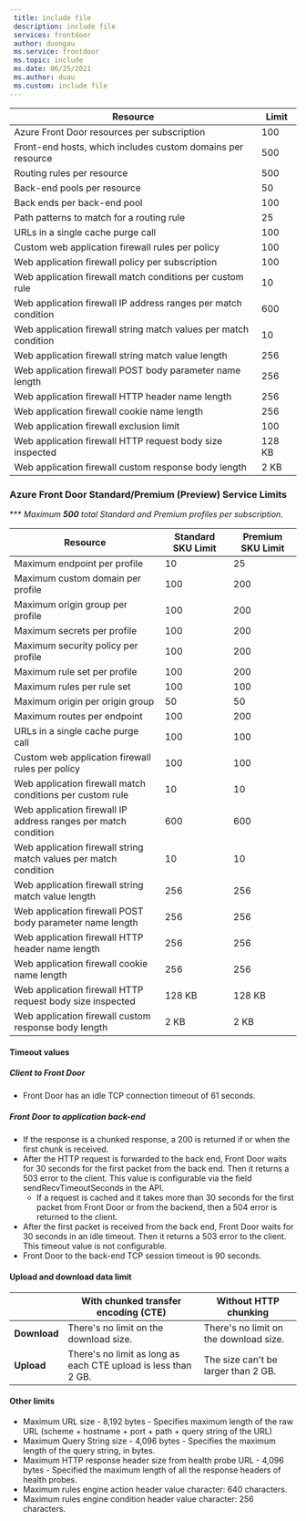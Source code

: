 ```yaml
---
 title: include file
 description: include file
 services: frontdoor
 author: duongau
 ms.service: frontdoor
 ms.topic: include
 ms.date: 06/25/2021
 ms.author: duau
 ms.custom: include file
---
```


| Resource | Limit |
| --- | --- |
| Azure Front Door resources per subscription | 100 |
| Front-end hosts, which includes custom domains per resource | 500 |
| Routing rules per resource | 500 |
| Back-end pools per resource | 50 |
| Back ends per back-end pool | 100 |
| Path patterns to match for a routing rule | 25 |
| URLs in a single cache purge call | 100 |
| Custom web application firewall rules per policy | 100 |
| Web application firewall policy per subscription | 100 |
| Web application firewall match conditions per custom rule | 10 |
| Web application firewall IP address ranges per match condition | 600 |
| Web application firewall string match values per match condition | 10 |
| Web application firewall string match value length | 256 |
| Web application firewall POST body parameter name length | 256 |
| Web application firewall HTTP header name length | 256 |
| Web application firewall cookie name length | 256 |
| Web application firewall exclusion limit | 100 |
| Web application firewall HTTP request body size inspected | 128 KB |
| Web application firewall custom response body length | 2 KB |

### Azure Front Door Standard/Premium (Preview) Service Limits

*** *Maximum **500** total Standard and Premium profiles per subscription.*

| Resource | Standard SKU Limit | Premium SKU Limit |
| --- | --- | --- |
| Maximum endpoint per profile	| 10 | 25 |
| Maximum custom domain per profile	| 100 | 200 |
| Maximum origin group per profile | 100 | 200 |
| Maximum secrets per profile | 100 | 200 |
| Maximum security policy per profile | 100 | 200 |
| Maximum rule set per profile | 100 | 200 |
| Maximum rules per rule set | 100 | 100 |
| Maximum origin per origin group | 50 | 50 |
| Maximum routes per endpoint | 100 | 200 |
| URLs in a single cache purge call | 100 | 100 |
| Custom web application firewall rules per policy | 100 | 100 |
| Web application firewall match conditions per custom rule | 10 | 10 |
| Web application firewall IP address ranges per match condition | 600 | 600 |
| Web application firewall string match values per match condition | 10 | 10 |
| Web application firewall string match value length | 256 | 256 |
| Web application firewall POST body parameter name length | 256 | 256 |
| Web application firewall HTTP header name length | 256 | 256 |
| Web application firewall cookie name length | 256 | 256|
| Web application firewall HTTP request body size inspected | 128 KB | 128 KB |
| Web application firewall custom response body length | 2 KB | 2 KB |

#### Timeout values
##### Client to Front Door
* Front Door has an idle TCP connection timeout of 61 seconds.

##### Front Door to application back-end
* If the response is a chunked response, a 200 is returned if or when the first chunk is received.
* After the HTTP request is forwarded to the back end, Front Door waits for 30 seconds for the first packet from the back end. Then it returns a 503 error to the client. This value is configurable via the field sendRecvTimeoutSeconds in the API.
    * If a request is cached and it takes more than 30 seconds for the first packet from Front Door or from the backend, then a 504 error is returned to the client. 
* After the first packet is received from the back end, Front Door waits for 30 seconds in an idle timeout. Then it returns a 503 error to the client. This timeout value is not configurable.
* Front Door to the back-end TCP session timeout is 90 seconds.

#### Upload and download data limit

|  | With chunked transfer encoding (CTE) | Without HTTP chunking |
| ---- | ------- | ------- |
| **Download** | There's no limit on the download size. | There's no limit on the download size. |
| **Upload** |    There's no limit as long as each CTE upload is less than 2 GB. | The size can't be larger than 2 GB. |

#### Other limits
* Maximum URL size - 8,192 bytes - Specifies maximum length of the raw URL (scheme + hostname + port + path + query string of the URL)
* Maximum Query String size - 4,096 bytes - Specifies the maximum length of the query string, in bytes.
* Maximum HTTP response header size from health probe URL - 4,096 bytes - Specified the maximum length of all the response headers of health probes. 
* Maximum rules engine action header value character: 640 characters.
* Maximum rules engine condition header value character: 256 characters.
